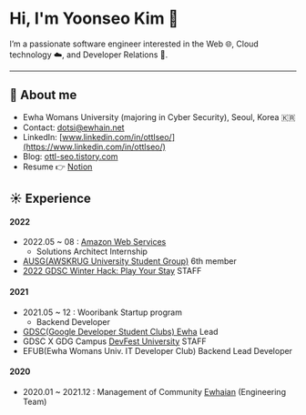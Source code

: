 # Hi, I'm Yoonseo Kim 👋
I’m a passionate software engineer interested in the Web 🌐, Cloud technology ☁️, and Developer Relations 🥑.  

- - -

## 🙂 About me
- Ewha Womans University (majoring in Cyber Security), Seoul, Korea 🇰🇷
- Contact: dotsi@ewhain.net
- LinkedIn: [www.linkedin.com/in/ottlseo/](https://www.linkedin.com/in/ottlseo/)
- Blog: [ottl-seo.tistory.com](https://ottl-seo.tistory.com/)
- Resume 👉 [Notion](https://yoonseo.notion.site/Yoonseo-Kim-fbbf3a2a865b4d63b6e86ee1478e23c8) 

## ☀️ Experience
#### 2022
- 2022.05 ~ 08 : [Amazon Web Services](https://github.com/aws)
  - Solutions Architect Internship
- [AUSG(AWSKRUG University Student Group)](https://ausg.me/) 6th member
- [2022 GDSC Winter Hack: Play Your Stay](https://gdsckoreahackathon2022.github.io/) STAFF

#### 2021
- 2021.05 ~ 12 : Wooribank Startup program 
  - Backend Developer
- [GDSC(Google Developer Student Clubs) Ewha](https://gdscewha.tistory.com/) Lead
- GDSC X GDG Campus [DevFest University](https://festa.io/events/1862/) STAFF
- EFUB(Ewha Womans Univ. IT Developer Club) Backend Lead Developer

#### 2020
- 2020.01 ~ 2021.12 : Management of Community [Ewhaian](https://www.ewhaian.com/) (Engineering Team)
